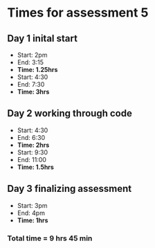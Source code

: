# Times for assessment 5

## Day 1 inital start
- Start: 2pm
- End: 3:15
- **Time: 1.25hrs**
- Start: 4:30
- End: 7:30
- **Time: 3hrs**

## Day 2 working through code
- Start: 4:30
- End: 6:30
- **Time: 2hrs**
- Start: 9:30
- End: 11:00
- **Time: 1.5hrs**

## Day 3 finalizing assessment
- Start: 3pm
- End: 4pm
- **Time: 1hrs**

### Total time = 9 hrs 45 min